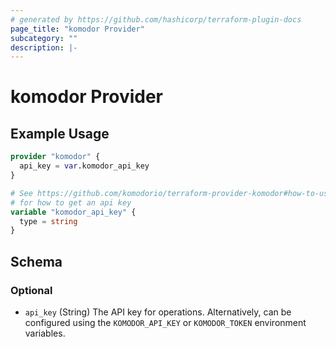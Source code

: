 ```yaml
---
# generated by https://github.com/hashicorp/terraform-plugin-docs
page_title: "komodor Provider"
subcategory: ""
description: |-
---
```


# komodor Provider

## Example Usage

```terraform
provider "komodor" {
  api_key = var.komodor_api_key
}

# See https://github.com/komodorio/terraform-provider-komodor#how-to-use
# for how to get an api key
variable "komodor_api_key" {
  type = string
}
```

<!-- schema generated by tfplugindocs -->

## Schema

### Optional

- `api_key` (String) The API key for operations. Alternatively, can be configured using the `KOMODOR_API_KEY` or `KOMODOR_TOKEN` environment variables.
